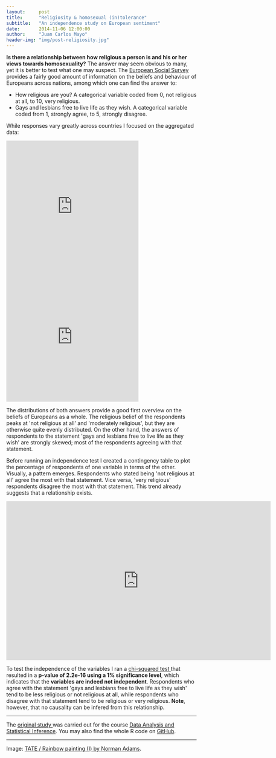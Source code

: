 ```yaml
---
layout:     post
title:      "Religiosity & homosexual (in)tolerance"
subtitle:   "An independence study on European sentiment"
date:       2014-11-06 12:00:00
author:     "Juan Carlos Mayo"
header-img: "img/post-religiosity.jpg"
---
```


**Is there a relationship between how religious a person is and his or her views towards homosexuality?** The answer may seem obvious to many, 
yet it is better to test what one may suspect. The <a target="_blank" href="http://www.europeansocialsurvey.org">European Social Survey</a> 
provides a fairly good amount of information on the beliefs and behaviour of Europeans across nations, among which one can find the answer to:

* How religious are you? A categorical variable coded from 0, not religious at all, to 10, very religious.
* Gays and lesbians free to live life as they wish. A categorical variable coded from 1, strongly agree, to 5, strongly disagree.  


While responses vary greatly across countries I focused on the aggregated data:

<iframe width="350" height="345" frameborder="0" seamless="seamless" scrolling="no" src="https://plot.ly/~jcarlosmayo/22.embed?width=460&height=345"></iframe>
<iframe width="350" height="345" frameborder="0" seamless="seamless" scrolling="no" src="https://plot.ly/~jcarlosmayo/23.embed?width=460&height=345"></iframe>

The distributions of both answers provide a good first overview on the beliefs of Europeans as a whole. The religious belief of the respondents peaks at 'not religious at all' and 'moderately religious', but they are otherwise quite evenly distributed. On the other hand, the answers of respondents to the statement 'gays and lesbians free to live life as they wish' are strongly skewed; most of the respondents agreeing with that statement.

Before running an independence test I created a contingency table to plot the percentage of respondents of one variable in terms of the other. Visually, a pattern emerges. Respondents who stated being 'not religious at all' agree the most with that statement. Vice versa, 'very religious' respondents disagree the most with that statement. This trend already suggests that a relationship exists.

<iframe width="700" height="420" frameborder="0" seamless="seamless" scrolling="no" src="https://plot.ly/~jcarlosmayo/25.embed?width=560&height=420"></iframe>


To test the independence of the variables I ran a <a target="_blank" href="https://en.wikipedia.org/wiki/Pearson%27s_chi-squared_test">chi-squared test </a> that resulted in a **p-value of 2.2e-16 using a 1% significance level**, which indicates that the **variables are indeed not independent**. Respondents who agree with the statement 'gays and lesbians free to live life as they wish' tend to be less religious or not religious at all, while respondents who disagree with that statement tend to be religious or very religious. **Note**, however, that no causality can be infered from this relationship.

---

The <a target="_blank" href="http://rpubs.com/jcarlosmayo/dasi_project">original study </a>was carried out for the course 
<a target="_blank" href="https://www.coursera.org/course/statistics">Data Analysis and Statistical Inference</a>. You may also find the whole R code on <a target="_blank" href="https://github.com/jcarlosmayo/dasi_project">GitHub</a>.

---


<div id="image-credit">Image: <a href="http://www.tate.org.uk/art/artworks/adams-rainbow-painting-i-t01127">TATE / Rainbow painting (I) by Norman Adams</a>.</div>
